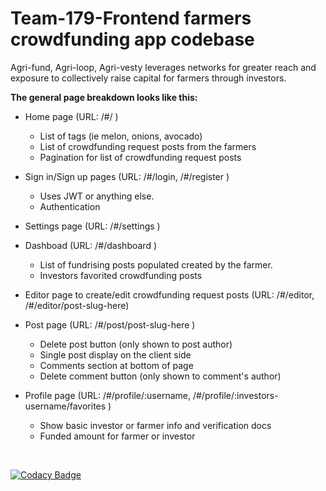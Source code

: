 # Team-179-Frontend farmers crowdfunding app codebase

Agri-fund, Agri-loop, Agri-vesty leverages networks for greater reach and exposure to collectively raise capital for farmers through investors.

**The general page breakdown looks like this:**

- Home page (URL: /#/ )
    - List of tags (ie melon, onions, avocado)
    - List of crowdfunding request posts from the farmers
    - Pagination for list of crowdfunding request posts

- Sign in/Sign up pages (URL: /#/login, /#/register )

    - Uses JWT or anything else.
    - Authentication

-  Settings page (URL: /#/settings )

- Dashboad (URL: /#/dashboard )

    - List of fundrising posts populated created by the farmer.
    - Investors favorited crowdfunding posts

- Editor page to create/edit crowdfunding request posts (URL: /#/editor, /#/editor/post-slug-here)

- Post page (URL: /#/post/post-slug-here )

    - Delete post button (only shown to post author)
    - Single post display on the client side
    - Comments section at bottom of page
    - Delete comment button (only shown to comment's author)

- Profile page (URL: /#/profile/:username, /#/profile/:investors-username/favorites )
    - Show basic investor or farmer info and verification docs
    - Funded amount for farmer or investor

<br />

[![Codacy Badge](https://api.codacy.com/project/badge/Grade/86f6d693fe9e4dc8b334822ca5af50c1)](https://app.codacy.com/gh/BuildForSDGCohort2/Team-179-Frontend?utm_source=github.com&utm_medium=referral&utm_content=BuildForSDGCohort2/Team-179-Frontend&utm_campaign=Badge_Grade_Settings)

